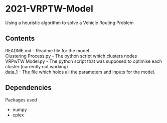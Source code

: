 # 2021-VRPTW-Model
Using a heuristic algorithm to solve a Vehicle Routing Problem

## Contents

README.md - Readme file for the model  
Clustering Process.py - The python script which clusters nodes  
VRPwTW Model.py - The python script that was supposed to optimise each cluster (currently not working)  
data_1 - The file which holds all the parameters and inputs for the model.  

## Dependencies

Packages used  
- numpy  
- cplex
